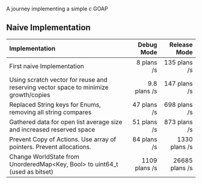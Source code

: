 
A journey implementing a simple c GOAP

## Naive Implementation

| Implementation                                                                      |    Debug Mode |   Release Mode |
|:------------------------------------------------------------------------------------|--------------:|---------------:|
| First naive Implementation                                                          |    8 plans /s |   135 plans /s |
| Using scratch vector for reuse and reserving vector space to minimize growth/copies |  9.8 plans /s |   147 plans /s |
| Replaced String keys for Enums, removing all string compares                        |   47 plans /s |   698 plans /s |
| Gathered data for open list average size and increased reserved space               |   51 plans /s |   873 plans /s |
| Prevent Copy of Actions. Use array of pointers. Prevent allocations.                |   84 plans /s |  1330 plans /s |
| Change WorldState from UnorderedMap<Key, Bool> to uint64_t (used as bitset)         | 1109 plans /s | 26685 plans /s |









